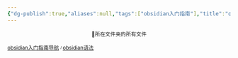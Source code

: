 ```yaml
---
{"dg-publish":true,"aliases":null,"tags":["obsidian入门指南"],"title":"obsidian入门指南导航","permalink":"/0801/obsidian/obsidian/obsidian/","dgPassFrontmatter":true,"noteIcon":""}
---
```


<p><span><center><sub>📁所在文件夹的所有文件</sub><center></center></center></span></p><span><span><p><sub><a data-tooltip-position="top" aria-label="0801 学习笔记/obsidian/obsidian入门指南/obsidian入门指南导航.md" data-href="0801 学习笔记/obsidian/obsidian入门指南/obsidian入门指南导航.md" href="0801 学习笔记/obsidian/obsidian入门指南/obsidian入门指南导航.md" class="internal-link" target="_blank" rel="noopener">obsidian入门指南导航</a> <sup><sub>  / </sub></sup><a data-tooltip-position="top" aria-label="0801 学习笔记/obsidian/obsidian入门指南/obsidian语法.md" data-href="0801 学习笔记/obsidian/obsidian入门指南/obsidian语法.md" href="0801 学习笔记/obsidian/obsidian入门指南/obsidian语法.md" class="internal-link" target="_blank" rel="noopener">obsidian语法</a></sub></p></span></span><span><span><p><br><br></p></span></span>
